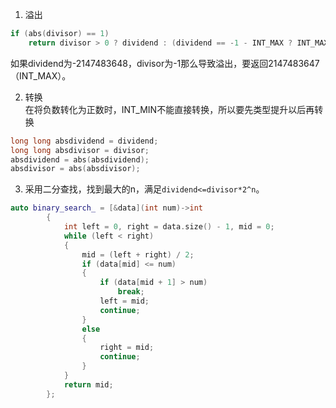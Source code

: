 1. 溢出    
```cpp
if (abs(divisor) == 1)
    return divisor > 0 ? dividend : (dividend == -1 - INT_MAX ? INT_MAX : -dividend);
```
如果dividend为-2147483648，divisor为-1那么导致溢出，要返回2147483647（INT_MAX）。

2. 转换     
在将负数转化为正数时，INT_MIN不能直接转换，所以要先类型提升以后再转换     
```cpp
long long absdividend = dividend;
long long absdivisor = divisor;
absdividend = abs(absdividend);
absdivisor = abs(absdivisor);
```

3. 采用二分查找，找到最大的n，满足`dividend<=divisor*2^n`。     
```cpp
auto binary_search_ = [&data](int num)->int
        {
            int left = 0, right = data.size() - 1, mid = 0;
            while (left < right)
            {
                mid = (left + right) / 2;
                if (data[mid] <= num)
                {
                    if (data[mid + 1] > num)
                        break;
                    left = mid;
                    continue;
                }
                else
                {
                    right = mid;
                    continue;
                }
            }
            return mid;
        };
```
